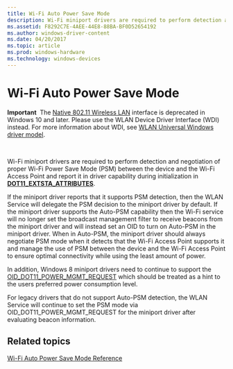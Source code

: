 ```yaml
---
title: Wi-Fi Auto Power Save Mode
description: Wi-Fi miniport drivers are required to perform detection and negotiation of proper Wi-Fi Power Save Mode (PSM) between the device and the Wi-Fi Access Point and report it in driver capability during initialization in DOT11\_EXTSTA\_ATTRIBUTES.Windows 8 miniport drivers need to continue to support the OID\_DOT11\_POWER\_MGMT\_REQUEST which should be treated as a hint to the users preferred power consumption level.
ms.assetid: F8292C7E-4AEE-44E8-88BA-BF0D52654192
ms.author: windows-driver-content
ms.date: 04/20/2017
ms.topic: article
ms.prod: windows-hardware
ms.technology: windows-devices
---
```


# Wi-Fi Auto Power Save Mode


**Important**  The [Native 802.11 Wireless LAN](native-802-11-wireless-lan4.md) interface is deprecated in Windows 10 and later. Please use the WLAN Device Driver Interface (WDI) instead. For more information about WDI, see [WLAN Universal Windows driver model](wifi-universal-driver-model.md).

 

Wi-Fi miniport drivers are required to perform detection and negotiation of proper Wi-Fi Power Save Mode (PSM) between the device and the Wi-Fi Access Point and report it in driver capability during initialization in [**DOT11\_EXTSTA\_ATTRIBUTES**](https://msdn.microsoft.com/library/windows/hardware/ff547688).

If the miniport driver reports that it supports PSM detection, then the WLAN Service will delegate the PSM decision to the miniport driver by default. If the miniport driver supports the Auto-PSM capability then the Wi-Fi service will no longer set the broadcast management filter to receive beacons from the miniport driver and will instead set an OID to turn on Auto-PSM in the miniport driver. When in Auto-PSM, the miniport driver should always negotiate PSM mode when it detects that the Wi-Fi Access Point supports it and manage the use of PSM between the device and the Wi-Fi Access Point to ensure optimal connectivity while using the least amount of power.

In addition, Windows 8 miniport drivers need to continue to support the [OID\_DOT11\_POWER\_MGMT\_REQUEST](https://msdn.microsoft.com/library/windows/hardware/ff569402) which should be treated as a hint to the users preferred power consumption level.

For legacy drivers that do not support Auto-PSM detection, the WLAN Service will continue to set the PSM mode via OID\_DOT11\_POWER\_MGMT\_REQUEST for the miniport driver after evaluating beacon information.

## Related topics


[Wi-Fi Auto Power Save Mode Reference](https://msdn.microsoft.com/library/windows/hardware/hh440283)

 

 






